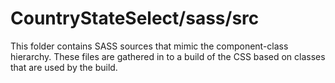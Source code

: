 # CountryStateSelect/sass/src

This folder contains SASS sources that mimic the component-class hierarchy. These files
are gathered in to a build of the CSS based on classes that are used by the build.
